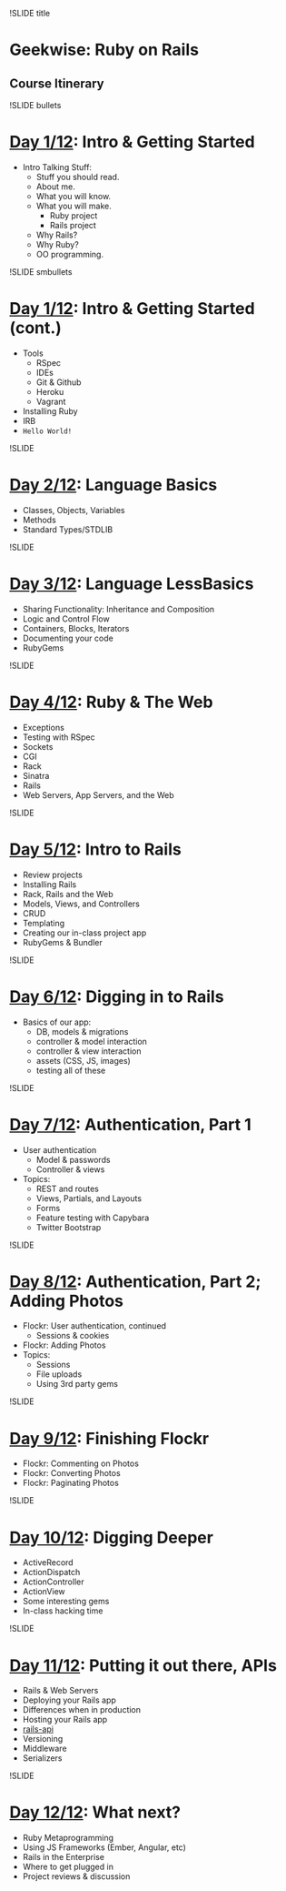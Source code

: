 !SLIDE title
# Geekwise: Ruby on Rails
## Course Itinerary


!SLIDE bullets
# [Day 1/12](d1): Intro & Getting Started

* Intro Talking Stuff:
    * Stuff you should read.
    * About me.
    * What you will know.
    * What you will make.
        * Ruby project
        * Rails project
    * Why Rails?
    * Why Ruby?
    * OO programming.


!SLIDE smbullets
# [Day 1/12](d1): Intro & Getting Started (cont.)

* Tools
    * RSpec
    * IDEs
    * Git & Github
    * Heroku
    * Vagrant
* Installing Ruby
* IRB
* `Hello World!`


!SLIDE
# [Day 2/12](d2): Language Basics

* Classes, Objects, Variables
* Methods
* Standard Types/STDLIB


!SLIDE
# [Day 3/12](d3): Language LessBasics

* Sharing Functionality: Inheritance and Composition
* Logic and Control Flow
* Containers, Blocks, Iterators
* Documenting your code
* RubyGems


!SLIDE
# [Day 4/12](d4): Ruby & The Web

* Exceptions
* Testing with RSpec
* Sockets
* CGI
* Rack
* Sinatra
* Rails
* Web Servers, App Servers, and the Web


!SLIDE
# [Day 5/12](d5): Intro to Rails

* Review projects
* Installing Rails
* Rack, Rails and the Web
* Models, Views, and Controllers
* CRUD
* Templating
* Creating our in-class project app
* RubyGems & Bundler


!SLIDE
# [Day 6/12](d6): Digging in to Rails

* Basics of our app:
    * DB, models & migrations
    * controller & model interaction
    * controller & view interaction
    * assets (CSS, JS, images)
    * testing all of these


!SLIDE
# [Day 7/12](d7): Authentication, Part 1

* User authentication
    * Model & passwords
    * Controller & views
* Topics:
    * REST and routes
    * Views, Partials, and Layouts
    * Forms
    * Feature testing with Capybara
    * Twitter Bootstrap

!SLIDE
# [Day 8/12](d8): Authentication, Part 2; Adding Photos

* Flockr: User authentication, continued
    * Sessions & cookies
* Flockr: Adding Photos
* Topics:
    * Sessions
    * File uploads
    * Using 3rd party gems


!SLIDE
# [Day 9/12](d9): Finishing Flockr

* Flockr: Commenting on Photos
* Flockr: Converting Photos
* Flockr: Paginating Photos


!SLIDE
# [Day 10/12](d10): Digging Deeper

* ActiveRecord
* ActionDispatch
* ActionController
* ActionView
* Some interesting gems
* In-class hacking time


!SLIDE
# [Day 11/12](d11): Putting it out there, APIs

* Rails & Web Servers
* Deploying your Rails app
* Differences when in production
* Hosting your Rails app
* [rails-api](https://github.com/rails-api/rails-api)
* Versioning
* Middleware
* Serializers


!SLIDE
# [Day 12/12](d12): What next?

* Ruby Metaprogramming
* Using JS Frameworks (Ember, Angular, etc)
* Rails in the Enterprise
* Where to get plugged in
* Project reviews & discussion
